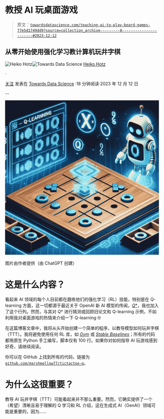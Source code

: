 # 教授 AI 玩桌面游戏

> 原文：[`towardsdatascience.com/teaching-ai-to-play-board-games-77e5d1749dd9?source=collection_archive---------8-----------------------#2023-12-12`](https://towardsdatascience.com/teaching-ai-to-play-board-games-77e5d1749dd9?source=collection_archive---------8-----------------------#2023-12-12)

## 从零开始使用强化学习教计算机玩井字棋

[](https://heiko-hotz.medium.com/?source=post_page-----77e5d1749dd9--------------------------------)![Heiko Hotz](https://heiko-hotz.medium.com/?source=post_page-----77e5d1749dd9--------------------------------)[](https://towardsdatascience.com/?source=post_page-----77e5d1749dd9--------------------------------)![Towards Data Science](https://towardsdatascience.com/?source=post_page-----77e5d1749dd9--------------------------------) [Heiko Hotz](https://heiko-hotz.medium.com/?source=post_page-----77e5d1749dd9--------------------------------)

·

[关注](https://medium.com/m/signin?actionUrl=https%3A%2F%2Fmedium.com%2F_%2Fsubscribe%2Fuser%2F993c21f1b30f&operation=register&redirect=https%3A%2F%2Ftowardsdatascience.com%2Fteaching-ai-to-play-board-games-77e5d1749dd9&user=Heiko+Hotz&userId=993c21f1b30f&source=post_page-993c21f1b30f----77e5d1749dd9---------------------post_header-----------) 发表在 [Towards Data Science](https://towardsdatascience.com/?source=post_page-----77e5d1749dd9--------------------------------) ·18 分钟阅读·2023 年 12 月 12 日[](https://medium.com/m/signin?actionUrl=https%3A%2F%2Fmedium.com%2F_%2Fvote%2Ftowards-data-science%2F77e5d1749dd9&operation=register&redirect=https%3A%2F%2Ftowardsdatascience.com%2Fteaching-ai-to-play-board-games-77e5d1749dd9&user=Heiko+Hotz&userId=993c21f1b30f&source=-----77e5d1749dd9---------------------clap_footer-----------)

--

[](https://medium.com/m/signin?actionUrl=https%3A%2F%2Fmedium.com%2F_%2Fbookmark%2Fp%2F77e5d1749dd9&operation=register&redirect=https%3A%2F%2Ftowardsdatascience.com%2Fteaching-ai-to-play-board-games-77e5d1749dd9&source=-----77e5d1749dd9---------------------bookmark_footer-----------)![](img/60b0afcb68a3b3d4c14f8bdf7964d2ef.png)

图片由作者提供（由 ChatGPT 创建）

# 这是什么内容？

看起来 AI 领域的每个人目前都在磨练他们的强化学习（RL）技能，特别是在 Q-learning 方面，这一切都源于最近关于 OpenAI 新 AI 模型的传闻，[*Q**](https://en.wikipedia.org/wiki/OpenAI#Q*)，我也加入了这个行列。然而，与其对 *Q** 进行猜测或回顾旧论文和 Q-learning 示例，不如利用我对桌面游戏的热情来介绍一下 Q-learning 🤓

在这篇博客文章中，我将从头开始创建一个简单的程序，以教导模型如何玩井字棋（TTT）。我将避免使用任何 RL 库，如 [*Gym*](https://github.com/openai/gym) 或 [*Stable Baselines*](https://github.com/DLR-RM/stable-baselines3)；所有的代码都用原生 Python 手工编写，脚本仅有 100 行。如果你对如何指导 AI 玩游戏感到好奇，请继续阅读。

你可以在 GitHub 上找到所有的代码，链接为 [`github.com/marshmellow77/tictactoe-q`](https://github.com/marshmellow77/tictactoe-q)。

# 为什么这很重要？

教导 AI 玩井字棋（TTT）可能看起来并不那么重要。然而，它确实提供了一个（希望）清晰且易于理解的 Q 学习和 RL 介绍，这在生成式 AI（GenAI）领域可能是重要的，因为……
